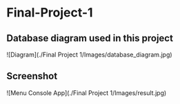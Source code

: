# Final-Project-1

## Database diagram used in this project
![Diagram](./Final Project 1/Images/database_diagram.jpg)

## Screenshot 

![Menu Console App](./Final Project 1/Images/result.jpg)
